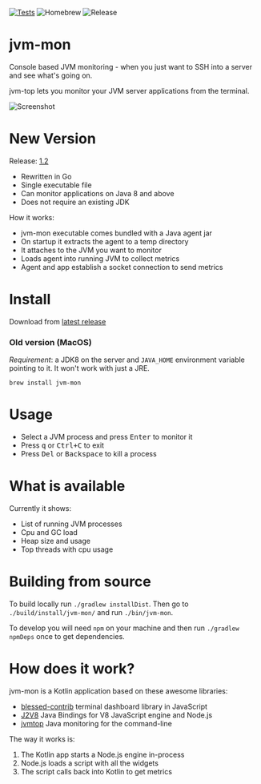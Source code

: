 [![Tests](https://circleci.com/gh/ajermakovics/jvm-mon.svg?style=shield)](https://circleci.com/gh/ajermakovics/jvm-mon)
![Homebrew](https://img.shields.io/homebrew/v/jvm-mon.svg?colorB=green)
![Release](https://img.shields.io/github/v/release/ajermakovics/jvm-mon?include_prereleases)

# jvm-mon

Console based JVM monitoring - when you just want to SSH into a server and see what's going on.

jvm-top lets you monitor your JVM server applications from the terminal. 

![Screenshot](https://raw.githubusercontent.com/ajermakovics/jvm-mon/pages/site/jvm-mon.png)

# New Version

Release: [1.2](https://github.com/ajermakovics/jvm-mon/releases/tag/1.2)
- Rewritten in Go 
- Single executable file
- Can monitor applications on Java 8 and above
- Does not require an existing JDK

How it works:
 - jvm-mon executable comes bundled with a Java agent jar
 - On startup it extracts the agent to a temp directory
 - It attaches to the JVM you want to monitor
 - Loads agent into running JVM to collect metrics
 - Agent and app establish a socket connection to send metrics

# Install

Download from [latest release](https://github.com/ajermakovics/jvm-mon/releases)

### Old version (MacOS)

*Requirement*: a JDK8 on the server and `JAVA_HOME` environment variable pointing to it. It won't work with just a JRE.

```
brew install jvm-mon
```


# Usage

- Select a JVM process and press <kbd>Enter</kbd> to monitor it
- Press <kbd>q</kbd> or <kbd>Ctrl+C</kbd> to exit
- Press <kbd>Del</kbd> or <kbd>Backspace</kbd> to kill a process

# What is available

Currently it shows:
- List of running JVM processes
- Cpu and GC load
- Heap size and usage
- Top threads with cpu usage

# Building from source

To build locally run `./gradlew installDist`.
Then go to `./build/install/jvm-mon/` and run `./bin/jvm-mon`.

To develop you will need `npm` on your machine and then run `./gradlew npmDeps` once to get dependencies.

# How does it work?

jvm-mon is a Kotlin application based on these awesome libraries: 
- [blessed-contrib](https://github.com/yaronn/blessed-contrib) terminal dashboard library in JavaScript
- [J2V8](https://github.com/eclipsesource/J2V8) Java Bindings for V8 JavaScript engine and Node.js
- [jvmtop](https://github.com/patric-r/jvmtop) Java monitoring for the command-line

The way it works is:
 1. The Kotlin app starts a Node.js engine in-process
 2. Node.js loads a script with all the widgets
 3. The script calls back into Kotlin to get metrics


